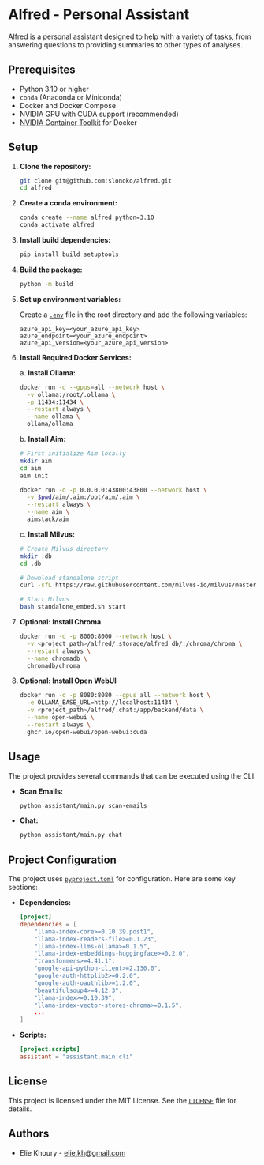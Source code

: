 # Alfred - Personal Assistant

Alfred is a personal assistant designed to help with a variety of tasks, from answering questions to providing summaries to other types of analyses.

## Prerequisites

- Python 3.10 or higher
- `conda` (Anaconda or Miniconda)
- Docker and Docker Compose
- NVIDIA GPU with CUDA support (recommended)
- [NVIDIA Container Toolkit](https://docs.nvidia.com/datacenter/cloud-native/container-toolkit/latest/install-guide.html#installing-with-apt) for Docker

## Setup

1. **Clone the repository:**

    ```sh
    git clone git@github.com:slonoko/alfred.git
    cd alfred
    ```

2. **Create a conda environment:**

    ```sh
    conda create --name alfred python=3.10
    conda activate alfred
    ```

3. **Install build dependencies:**

    ```sh
    pip install build setuptools
    ```

4. **Build the package:**

    ```sh
    python -m build
    ```

5. **Set up environment variables:**

    Create a [`.env`](.env ) file in the root directory and add the following variables:

    ```env
    azure_api_key=<your_azure_api_key>
    azure_endpoint=<your_azure_endpoint>
    azure_api_version=<your_azure_api_version>
    ```

6. **Install Required Docker Services:**

    a. **Install Ollama:**
    ```sh
    docker run -d --gpus=all --network host \
      -v ollama:/root/.ollama \
      -p 11434:11434 \
      --restart always \
      --name ollama \
      ollama/ollama
    ```

    b. **Install Aim:**
    ```sh
    # First initialize Aim locally
    mkdir aim
    cd aim
    aim init

    docker run -d -p 0.0.0.0:43800:43800 --network host \
      -v $pwd/aim/.aim:/opt/aim/.aim \
      --restart always \
      --name aim \
      aimstack/aim
    ```

    c. **Install Milvus:**
    ```sh
    # Create Milvus directory
    mkdir .db
    cd .db

    # Download standalone script
    curl -sfL https://raw.githubusercontent.com/milvus-io/milvus/master/scripts/standalone_embed.sh -o standalone_embed.sh

    # Start Milvus
    bash standalone_embed.sh start
    ```

7. **Optional: Install Chroma**

    ```sh
    docker run -d -p 8000:8000 --network host \
      -v <project_path>/alfred/.storage/alfred_db/:/chroma/chroma \
      --restart always \
      --name chromadb \
      chromadb/chroma
    ```

8. **Optional: Install Open WebUI**

    ```sh
    docker run -d -p 8080:8080 --gpus all --network host \
      -e OLLAMA_BASE_URL=http://localhost:11434 \
      -v <project_path>/alfred/.chat:/app/backend/data \
      --name open-webui \
      --restart always \
      ghcr.io/open-webui/open-webui:cuda
    ```

## Usage

The project provides several commands that can be executed using the CLI:

- **Scan Emails:**

    ```sh
    python assistant/main.py scan-emails
    ```

- **Chat:**

    ```sh
    python assistant/main.py chat
    ```

## Project Configuration

The project uses [`pyproject.toml`](pyproject.toml ) for configuration. Here are some key sections:

- **Dependencies:**

    ```toml
    [project]
    dependencies = [
        "llama-index-core>=0.10.39.post1",
        "llama-index-readers-file>=0.1.23",
        "llama-index-llms-ollama>=0.1.5",
        "llama-index-embeddings-huggingface>=0.2.0",
        "transformers>=4.41.1",
        "google-api-python-client>=2.130.0",
        "google-auth-httplib2>=0.2.0",
        "google-auth-oauthlib>=1.2.0",
        "beautifulsoup4>=4.12.3",
        "llama-index>=0.10.39",
        "llama-index-vector-stores-chroma>=0.1.5",
        ...
    ]
    ```

- **Scripts:**

    ```toml
    [project.scripts]
    assistant = "assistant.main:cli"
    ```

## License

This project is licensed under the MIT License. See the [`LICENSE`](LICENSE ) file for details.

## Authors

- Elie Khoury - [elie.kh@gmail.com](mailto:elie.kh@gmail.com)